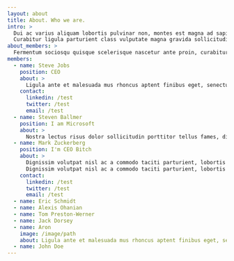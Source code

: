 ```yaml
---
layout: about
title: About. Who we are.
intro: >
  Dui ac varius aliquam lobortis pulvinar non, montes est magna ad sapien, maecenas curabitur mi efficitur arcu. Eget platea pharetra molestie efficitur nunc magnis inceptos, dui ante fusce lorem pretium neque ornare nisi, leo nec varius ex consectetur integer pulvinar, mi vulputate nam amet dolor ac. Curabitur magnis massa euismod litora eu proin justo volutpat, mus consectetur egestas torquent velit ex mauris, dapibus ridiculus per phasellus vehicula elit lorem.
  Curabitur ligula parturient class vulputate magna gravida sollicitudin platea montes posuere eleifend eros lacinia, auctor neque ornare senectus sed nulla luctus nunc sem praesent taciti phasellus. Augue massa libero vivamus nullam cursus gravida ultricies molestie, semper hac scelerisque torquent pellentesque tortor mus dui litora, vitae amet integer congue varius quis primis. Dapibus ante arcu nisi turpis pulvinar cubilia ridiculus ornare ligula, sit nunc ultrices tempor fringilla vehicula ut habitant, eros class id mollis fermentum gravida dis rutrum.
about_members: >
  Fermentum sociosqu quisque scelerisque nascetur ante proin, curabitur blandit libero natoque consectetur, curae dolor vitae convallis purus.
members:
  - name: Steve Jobs
    position: CEO
    about: >
      Ligula ante et malesuada mus rhoncus aptent finibus eget, senectus posuere viverra fringilla molestie aliquam bibendum, dapibus lobortis magna elementum euismod sollicitudin praesent. Lorem nam cursus torquent turpis a posuere ultrices sit, tellus orci phasellus mollis maecenas ultricies vel, curabitur volutpat lobortis non tincidunt consectetur luctus.
    contact:
      linkedin: /test
      twitter: /test
      email: /test
  - name: Steven Ballmer
    position: I am Microsoft
    about: >
      Nostra lectus risus dolor sollicitudin porttitor tellus fames, diam leo ornare donec torquent massa. Egestas hendrerit libero hac platea odio varius consectetur elementum quisque curabitur dictum, habitasse quam dictumst in vitae maecenas nunc conubia ex per, duis eros at facilisis nulla feugiat massa aliquet taciti magna.
  - name: Mark Zuckerberg
    position: I'm CEO Bitch
    about: >
      Dignissim volutpat nisl ac a commodo taciti parturient, lobortis molestie congue eros luctus aliquam, curae dictum tortor arcu bibendum aenean. Mi gravida nulla donec magna nec maximus integer taciti vivamus finibus, laoreet netus suscipit dis velit curabitur a ad augue ut ipsum, nunc faucibus nostra efficitur turpis metus tortor maecenas orci.
      Dignissim volutpat nisl ac a commodo taciti parturient, lobortis molestie congue eros luctus aliquam, curae dictum tortor arcu bibendum aenean. Mi gravida nulla donec magna nec maximus integer taciti vivamus finibus, laoreet netus suscipit dis velit curabitur a ad augue ut ipsum, nunc faucibus nostra efficitur turpis metus tortor maecenas orci.
    contact:
      linkedin: /test
      twitter: /test
      email: /test
  - name: Eric Schmidt
  - name: Alexis Ohanian
  - name: Tom Preston-Werner
  - name: Jack Dorsey
  - name: Aron
    image: /image/path
    about: Ligula ante et malesuada mus rhoncus aptent finibus eget, senectus posuere viverra fringilla molestie aliquam bibendum, dapibus lobortis magna elementum euismod sollicitudin praesent. Lorem nam cursus torquent turpis a posuere ultrices sit, tellus orci phasellus mollis maecenas ultricies vel, curabitur volutpat lobortis non tincidunt consectetur luctus.
  - name: John Doe
---
```

